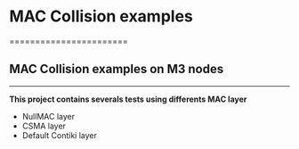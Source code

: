 # MAC Collision examples
=======================

## MAC Collision examples on M3 nodes
----------------------


**This project contains severals tests using differents MAC layer**

- NullMAC layer
- CSMA layer
- Default Contiki layer


